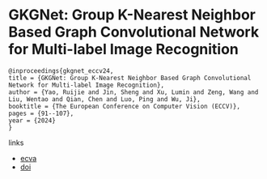 # GKGNet: Group K-Nearest Neighbor Based Graph Convolutional Network for Multi-label Image Recognition

```
@inproceedings{gkgnet_eccv24,
title = {GKGNet: Group K-Nearest Neighbor Based Graph Convolutional Network for Multi-label Image Recognition},
author = {Yao, Ruijie and Jin, Sheng and Xu, Lumin and Zeng, Wang and Liu, Wentao and Qian, Chen and Luo, Ping and Wu, Ji},
booktitle = {The European Conference on Computer Vision (ECCV)},
pages = {91--107},
year = {2024}
}
```

links
- [ecva](https://www.ecva.net/papers/eccv_2024/papers_ECCV/html/2675_ECCV_2024_paper.php)
- [doi](https://link.springer.com/chapter/10.1007/978-3-031-72649-1_6)
